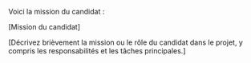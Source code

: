 Voici la mission du candidat :

[Mission du candidat]

[Décrivez brièvement la mission ou le rôle du candidat dans le projet, y compris les responsabilités et les tâches principales.]